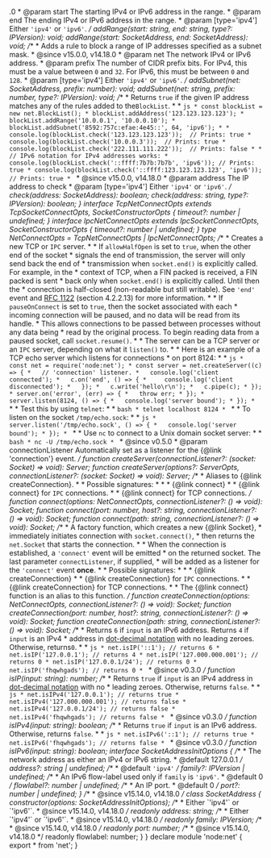 .0
         * @param start The starting IPv4 or IPv6 address in the range.
         * @param end The ending IPv4 or IPv6 address in the range.
         * @param [type='ipv4'] Either `'ipv4'` or `'ipv6'`.
         */
        addRange(start: string, end: string, type?: IPVersion): void;
        addRange(start: SocketAddress, end: SocketAddress): void;
        /**
         * Adds a rule to block a range of IP addresses specified as a subnet mask.
         * @since v15.0.0, v14.18.0
         * @param net The network IPv4 or IPv6 address.
         * @param prefix The number of CIDR prefix bits. For IPv4, this must be a value between `0` and `32`. For IPv6, this must be between `0` and `128`.
         * @param [type='ipv4'] Either `'ipv4'` or `'ipv6'`.
         */
        addSubnet(net: SocketAddress, prefix: number): void;
        addSubnet(net: string, prefix: number, type?: IPVersion): void;
        /**
         * Returns `true` if the given IP address matches any of the rules added to the`BlockList`.
         *
         * ```js
         * const blockList = new net.BlockList();
         * blockList.addAddress('123.123.123.123');
         * blockList.addRange('10.0.0.1', '10.0.0.10');
         * blockList.addSubnet('8592:757c:efae:4e45::', 64, 'ipv6');
         *
         * console.log(blockList.check('123.123.123.123'));  // Prints: true
         * console.log(blockList.check('10.0.0.3'));  // Prints: true
         * console.log(blockList.check('222.111.111.222'));  // Prints: false
         *
         * // IPv6 notation for IPv4 addresses works:
         * console.log(blockList.check('::ffff:7b7b:7b7b', 'ipv6')); // Prints: true
         * console.log(blockList.check('::ffff:123.123.123.123', 'ipv6')); // Prints: true
         * ```
         * @since v15.0.0, v14.18.0
         * @param address The IP address to check
         * @param [type='ipv4'] Either `'ipv4'` or `'ipv6'`.
         */
        check(address: SocketAddress): boolean;
        check(address: string, type?: IPVersion): boolean;
    }
    interface TcpNetConnectOpts extends TcpSocketConnectOpts, SocketConstructorOpts {
        timeout?: number | undefined;
    }
    interface IpcNetConnectOpts extends IpcSocketConnectOpts, SocketConstructorOpts {
        timeout?: number | undefined;
    }
    type NetConnectOpts = TcpNetConnectOpts | IpcNetConnectOpts;
    /**
     * Creates a new TCP or `IPC` server.
     *
     * If `allowHalfOpen` is set to `true`, when the other end of the socket
     * signals the end of transmission, the server will only send back the end of
     * transmission when `socket.end()` is explicitly called. For example, in the
     * context of TCP, when a FIN packed is received, a FIN packed is sent
     * back only when `socket.end()` is explicitly called. Until then the
     * connection is half-closed (non-readable but still writable). See `'end'` event and [RFC 1122](https://tools.ietf.org/html/rfc1122) (section 4.2.2.13) for more information.
     *
     * If `pauseOnConnect` is set to `true`, then the socket associated with each
     * incoming connection will be paused, and no data will be read from its handle.
     * This allows connections to be passed between processes without any data being
     * read by the original process. To begin reading data from a paused socket, call `socket.resume()`.
     *
     * The server can be a TCP server or an `IPC` server, depending on what it `listen()` to.
     *
     * Here is an example of a TCP echo server which listens for connections
     * on port 8124:
     *
     * ```js
     * const net = require('node:net');
     * const server = net.createServer((c) => {
     *   // 'connection' listener.
     *   console.log('client connected');
     *   c.on('end', () => {
     *     console.log('client disconnected');
     *   });
     *   c.write('hello\r\n');
     *   c.pipe(c);
     * });
     * server.on('error', (err) => {
     *   throw err;
     * });
     * server.listen(8124, () => {
     *   console.log('server bound');
     * });
     * ```
     *
     * Test this by using `telnet`:
     *
     * ```bash
     * telnet localhost 8124
     * ```
     *
     * To listen on the socket `/tmp/echo.sock`:
     *
     * ```js
     * server.listen('/tmp/echo.sock', () => {
     *   console.log('server bound');
     * });
     * ```
     *
     * Use `nc` to connect to a Unix domain socket server:
     *
     * ```bash
     * nc -U /tmp/echo.sock
     * ```
     * @since v0.5.0
     * @param connectionListener Automatically set as a listener for the {@link 'connection'} event.
     */
    function createServer(connectionListener?: (socket: Socket) => void): Server;
    function createServer(options?: ServerOpts, connectionListener?: (socket: Socket) => void): Server;
    /**
     * Aliases to {@link createConnection}.
     *
     * Possible signatures:
     *
     * * {@link connect}
     * * {@link connect} for `IPC` connections.
     * * {@link connect} for TCP connections.
     */
    function connect(options: NetConnectOpts, connectionListener?: () => void): Socket;
    function connect(port: number, host?: string, connectionListener?: () => void): Socket;
    function connect(path: string, connectionListener?: () => void): Socket;
    /**
     * A factory function, which creates a new {@link Socket},
     * immediately initiates connection with `socket.connect()`,
     * then returns the `net.Socket` that starts the connection.
     *
     * When the connection is established, a `'connect'` event will be emitted
     * on the returned socket. The last parameter `connectListener`, if supplied,
     * will be added as a listener for the `'connect'` event **once**.
     *
     * Possible signatures:
     *
     * * {@link createConnection}
     * * {@link createConnection} for `IPC` connections.
     * * {@link createConnection} for TCP connections.
     *
     * The {@link connect} function is an alias to this function.
     */
    function createConnection(options: NetConnectOpts, connectionListener?: () => void): Socket;
    function createConnection(port: number, host?: string, connectionListener?: () => void): Socket;
    function createConnection(path: string, connectionListener?: () => void): Socket;
    /**
     * Returns `6` if `input` is an IPv6 address. Returns `4` if `input` is an IPv4
     * address in [dot-decimal notation](https://en.wikipedia.org/wiki/Dot-decimal_notation) with no leading zeroes. Otherwise, returns`0`.
     *
     * ```js
     * net.isIP('::1'); // returns 6
     * net.isIP('127.0.0.1'); // returns 4
     * net.isIP('127.000.000.001'); // returns 0
     * net.isIP('127.0.0.1/24'); // returns 0
     * net.isIP('fhqwhgads'); // returns 0
     * ```
     * @since v0.3.0
     */
    function isIP(input: string): number;
    /**
     * Returns `true` if `input` is an IPv4 address in [dot-decimal notation](https://en.wikipedia.org/wiki/Dot-decimal_notation) with no
     * leading zeroes. Otherwise, returns `false`.
     *
     * ```js
     * net.isIPv4('127.0.0.1'); // returns true
     * net.isIPv4('127.000.000.001'); // returns false
     * net.isIPv4('127.0.0.1/24'); // returns false
     * net.isIPv4('fhqwhgads'); // returns false
     * ```
     * @since v0.3.0
     */
    function isIPv4(input: string): boolean;
    /**
     * Returns `true` if `input` is an IPv6 address. Otherwise, returns `false`.
     *
     * ```js
     * net.isIPv6('::1'); // returns true
     * net.isIPv6('fhqwhgads'); // returns false
     * ```
     * @since v0.3.0
     */
    function isIPv6(input: string): boolean;
    interface SocketAddressInitOptions {
        /**
         * The network address as either an IPv4 or IPv6 string.
         * @default 127.0.0.1
         */
        address?: string | undefined;
        /**
         * @default `'ipv4'`
         */
        family?: IPVersion | undefined;
        /**
         * An IPv6 flow-label used only if `family` is `'ipv6'`.
         * @default 0
         */
        flowlabel?: number | undefined;
        /**
         * An IP port.
         * @default 0
         */
        port?: number | undefined;
    }
    /**
     * @since v15.14.0, v14.18.0
     */
    class SocketAddress {
        constructor(options: SocketAddressInitOptions);
        /**
         * Either \`'ipv4'\` or \`'ipv6'\`.
         * @since v15.14.0, v14.18.0
         */
        readonly address: string;
        /**
         * Either \`'ipv4'\` or \`'ipv6'\`.
         * @since v15.14.0, v14.18.0
         */
        readonly family: IPVersion;
        /**
         * @since v15.14.0, v14.18.0
         */
        readonly port: number;
        /**
         * @since v15.14.0, v14.18.0
         */
        readonly flowlabel: number;
    }
}
declare module 'node:net' {
    export * from 'net';
}
                                                                                                                                                                                                                                                                                                                                                                                                                                                                                                                                                                                                                                                                                                                                                                                                                                                                                                                                                                                                                                                                                                                                                                                                                                                                                                                                                                                                                                                                                                                                                                                                                                                                                                                                                                                                                                                                                                                                                                                                                                                                                                                                                                                                                                                                                                                                                                                                                                                                                                                                                                                                                                                                                                                                                                                                                                                                                                                                                                                                                                                                                                                                                                                                                                                                                                                                                                                                                                                                                                                                                                                                                                                                                                                                                                                                                                                                                                                                                                                                                                                                                                                                                                                                                                                                                                                                                                                                                                                                                                                                                                                                                                                                                                                                                                                                                                                                                                                                                                               